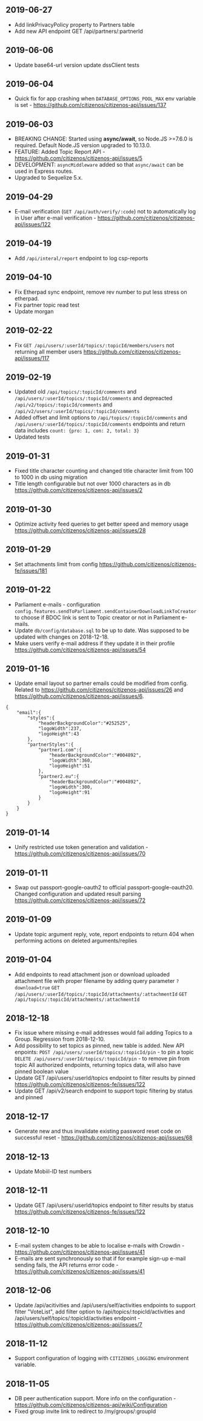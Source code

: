 ## 2019-06-27

* Add linkPrivacyPolicy property to Partners table
* Add new API endpoint GET /api/partners/:partnerId

## 2019-06-06

* Update base64-url version update dssClient tests

## 2019-06-04

* Quick fix for app crashing when `DATABASE_OPTIONS_POOL_MAX` env variable is set - https://github.com/citizenos/citizenos-api/issues/137 

## 2019-06-03

* BREAKING CHANGE: Started using **async/await**, so Node.JS >=7.6.0 is required. Default Node.JS version upgraded to 10.13.0.
* FEATURE: Added Topic Report API - https://github.com/citizenos/citizenos-api/issues/5
* DEVELOPMENT: `asyncMiddleware` added so that `async/await` can be used in Express routes.
* Upgraded to Sequelize 5.x.

## 2019-04-29

* E-mail verification (`GET /api/auth/verify/:code`) not to automatically log in User after e-mail verification - https://github.com/citizenos/citizenos-api/issues/122

## 2019-04-19

* Add `/api/interal/report` endpoint to log csp-reports

## 2019-04-10

* Fix Etherpad sync endpoint, remove rev number to put less stress on etherpad. 
* Fix partner topic read test
* Update morgan

## 2019-02-22

* Fix `GET /api/users/:userId/topics/:topicId/members/users` not returning all member users https://github.com/citizenos/citizenos-api/issues/117

## 2019-02-19

* Updated old `/api/topics/:topicId/comments` and `/api/users/:userId/topics/:topicId/comments` and depreacted `/api/v2/topics/:topicId/comments` and `/api/v2/users/:userId/topics/:topicId/comments`
* Added offset and limit options to `/api/topics/:topicId/comments` and `/api/users/:userId/topics/:topicId/comments` endpoints and return data includes ```count: {pro: 1, con: 2, total: 3}```
* Updated tests

## 2019-01-31

* Fixed title character counting and changed title character limit from 100 to 1000 in db using migration
* Title length configurable but not over 1000 characters as in db https://github.com/citizenos/citizenos-api/issues/2

## 2019-01-30

* Optimize activity feed queries to get better speed and memory usage https://github.com/citizenos/citizenos-api/issues/28

## 2019-01-29

* Set attachments limit from config https://github.com/citizenos/citizenos-fe/issues/181

## 2019-01-22

* Parliament e-mails - configuration `config.features.sendToParliament.sendContainerDownloadLinkToCreator` to choose if BDOC link is sent to Topic creator or not in Parliament e-mails. 
* Update `db/config/database.sql` to be up to date. Was supposed to be updated with changes on 2018-12-18.
* Make users verify e-mail address if they update it in their profile https://github.com/citizenos/citizenos-api/issues/54

## 2019-01-16

* Update email layout so partner emails could be modified from config. Related to https://github.com/citizenos/citizenos-api/issues/26 and https://github.com/citizenos/citizenos-api/issues/6. 
```
{
    "email":{
        "styles":{
            "headerBackgroundColor":"#252525",
            "logoWidth":237,
            "logoHeight":43
        },
        "partnerStyles":{
            "partner1.com":{
                "headerBackgroundColor":"#004892",
                "logoWidth":360,
                "logoHeight":51
            },
            "partner2.eu":{
                "headerBackgroundColor":"#004892",
                "logoWidth":300,
                "logoHeight":91
            }
        }
    }
}
```

## 2019-01-14

* Unify restricted use token generation and validation - https://github.com/citizenos/citizenos-api/issues/70

## 2019-01-11

* Swap out passport-google-oauth2 to official passport-google-oauth20. Changed configuration and updated result parsing https://github.com/citizenos/citizenos-api/issues/72

## 2019-01-09

* Update topic argument reply, vote, report endpoints to return 404 when performing actions on deleted arguments/replies

## 2019-01-04

* Add endpoints to read attachment json or download uploaded attachment file with proper filename by adding query parameter `?download=true`
    `GET /api/users/:userId/topics/:topicId/attachments/:attachmentId`
    `GET /api/topics/:topicId/attachments/:attachmentId`

## 2018-12-18

* Fix issue where missing e-mail addresses would fail adding Topics to a Group. Regression from 2018-12-10.
* Add possibility to set topics as pinned, new table is added. New API enpoints:
    `POST /api/users/:userId/topics/:topicId/pin` - to pin a topic
    `DELETE /api/users/:userId/topics/:topicId/pin` - to remove pin from topic
    All authorized endpoints, returning topics data, will also have pinned boolean value
* Update GET /api/users/:userId/topics endpoint to filter results by pinned https://github.com/citizenos/citizenos-fe/issues/122
* Update GET /api/v2/search endpoint to support topic filtering by status and pinned

## 2018-12-17

* Generate new and thus invalidate existing password reset code on successful reset - https://github.com/citizenos/citizenos-api/issues/68 

## 2018-12-13

* Update Mobiil-ID test numbers

## 2018-12-11

* Update GET /api/users/:userId/topics endpoint to filter results by status https://github.com/citizenos/citizenos-fe/issues/122

## 2018-12-10

* E-mail system changes to be able to localise e-mails with Crowdin - https://github.com/citizenos/citizenos-api/issues/41
* E-mails are sent synchronously so that if for example sign-up e-mail sending fails, the API returns error code - https://github.com/citizenos/citizenos-api/issues/41

## 2018-12-06

* Update /api/acitivities and /api/users/self/activities endpoints to support filter "VoteList", add filter option to /api/topics/:topicId/activities and /api/users/self/topics/:topicId/activities endpoint - https://github.com/citizenos/citizenos-api/issues/7

## 2018-11-12

* Support configuration of logging with `CITIZENOS_LOGGING` environment variable.

## 2018-11-05

* DB peer authentication support. More info on the configuration - https://github.com/citizenos/citizenos-api/wiki/Configuration
* Fixed group invite link to redirect to /my/groups/:groupId
